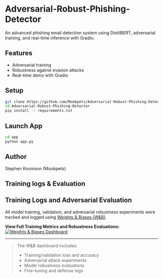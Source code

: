 # Adversarial-Robust-Phishing-Detector

An advanced phishing email detection system using DistilBERT, adversarial training, and real-time inference with Gradio.

## Features
- Adversarial training
- Robustness against evasion attacks
- Real-time demo with Gradio

## Setup
```bash
git clone https://github.com/Mookpets/Adversarial-Robust-Phishing-Detector.git
cd Adversarial-Robust-Phishing-Detector
pip install -r requirements.txt
```

## Launch App
```bash
cd app
python app.py
```

## Author
Stephen Koomson (Mookpets)

## Training logs & Evaluation
##  Training Logs and Adversarial Evaluation

All model training, validation, and adversarial robustness experiments were tracked and logged using [Weights & Biases (W&B)](https://wandb.ai/stephenkoomsonbiz-kingston-university).

 **View Full Training Metrics and Robustness Evaluations:**  
[![Weights & Biases Dashboard](https://img.shields.io/badge/W%26B-View_Project-orange?logo=weightsandbiases)](https://wandb.ai/stephenkoomsonbiz-kingston-university)

---

> The W&B dashboard includes:
> - Training/validation loss and accuracy
> - Adversarial attack experiments
> - Model robustness evaluations
> - Fine-tuning and defense logs
